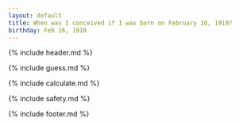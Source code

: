 ```yaml
---
layout: default
title: When was I conceived if I was born on February 16, 1910?
birthday: Feb 16, 1910
---
```


{% include header.md %}

{% include guess.md %}

{% include calculate.md %}

{% include safety.md %}

{% include footer.md %}



